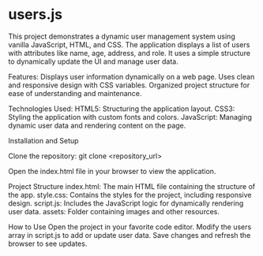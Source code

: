 # users.js
This project demonstrates a dynamic user management system using vanilla JavaScript, HTML, and CSS. The application displays a list of users with attributes like name, age, address, and role. It uses a simple structure to dynamically update the UI and manage user data.

Features:
Displays user information dynamically on a web page.
Uses clean and responsive design with CSS variables.
Organized project structure for ease of understanding and maintenance.

Technologies Used:
HTML5: Structuring the application layout.
CSS3: Styling the application with custom fonts and colors.
JavaScript: Managing dynamic user data and rendering content on the page.

Installation and Setup

Clone the repository:
git clone <repository_url>

Open the index.html file in your browser to view the application.

Project Structure
index.html: The main HTML file containing the structure of the app.
style.css: Contains the styles for the project, including responsive design.
script.js: Includes the JavaScript logic for dynamically rendering user data.
assets: Folder containing images and other resources.

How to Use
Open the project in your favorite code editor.
Modify the users array in script.js to add or update user data.
Save changes and refresh the browser to see updates.